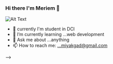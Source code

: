 ### Hi there I'm Meriem 👋

![Alt Text](https://media.giphy.com/media/xT9IgzoKnwFNmISR8I/giphy.gif)


- 🔭 currently  I'm student in DCI 
- 🌱 I’m currently learning ...web development
- 💬 Ask me about ...anything
- 📫 How to reach me: ...miyakgad@gmail.com


-->
